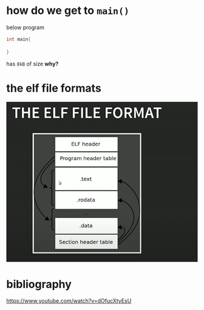 # how do we get to `main()`

below program 
```c
int main{

}
```
has `8kB` of size **why?**

# the  elf file formats
![alt text](image.png)


# bibliography

https://www.youtube.com/watch?v=dOfucXtyEsU
